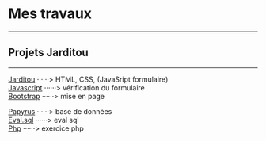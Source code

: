 # Mes travaux
---
## Projets Jarditou
___
[Jarditou](Accueil.html) ······> HTML, CSS, (JavaSript formulaire)  
[Javascript](https://github.com/Leiars/Javascriptest/index.html) ······> vérification du formulaire  
[Bootstrap](https://github.com/Leiars/jarditou_bootstrap/index.html) ······> mise en page 


[Papyrus](https://github.com/Leiars/papyrus) ······> base de données  
[Eval.sql](https://github.com/Leiars/eval_sql) ······> eval sql  
[Php](https://github.com/Leiars/php) ······> exercice php  
